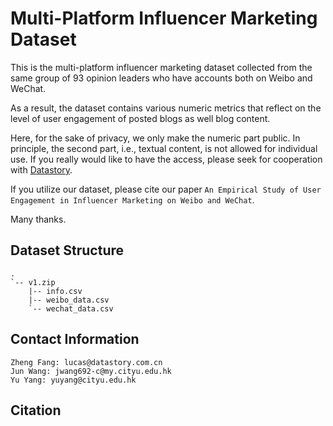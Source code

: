 # Multi-Platform Influencer Marketing Dataset

This is the multi-platform influencer marketing dataset collected from the same group of 93 opinion leaders who have accounts both on Weibo and WeChat.

As a result, the dataset contains various numeric metrics that reflect on the level of user engagement of posted blogs as well blog content.

Here, for the sake of privacy, we only make the numeric part public.
In principle, the second part, i.e., textual content, is not allowed for individual use.
If you really would like to have the access, please seek for cooperation with [Datastory](https://www.datastory.com.cn/).

If you utilize our dataset, please cite our paper `An Empirical Study of User Engagement in Influencer Marketing on Weibo and WeChat`.

Many thanks.

## Dataset Structure
```
.
`-- v1.zip
    |-- info.csv
    |-- weibo_data.csv
    `-- wechat_data.csv
```

## Contact Information
```
Zheng Fang: lucas@datastory.com.cn
Jun Wang: jwang692-c@my.cityu.edu.hk
Yu Yang: yuyang@cityu.edu.hk
```

## Citation